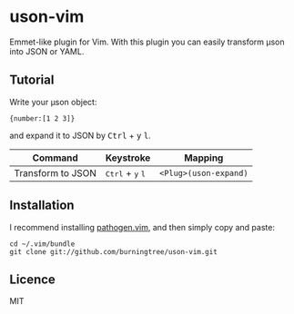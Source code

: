 # uson-vim

Emmet-like plugin for Vim. With this plugin you can easily transform μson into JSON or YAML.

## Tutorial

Write your μson object:
```
{number:[1 2 3]}
```

and expand it to JSON by <kbd>Ctrl</kbd> + <kbd>y</kbd> <kbd>l</kbd>.


Command | Keystroke | Mapping 
------- | --------- | ------------
Transform to JSON | <kbd>Ctrl</kbd> + <kbd>y</kbd> <kbd>l</kbd> | `<Plug>(uson-expand)`


## Installation
I recommend installing [pathogen.vim](https://github.com/tpope/vim-pathogen), and then simply copy and paste:

```
cd ~/.vim/bundle
git clone git://github.com/burningtree/uson-vim.git
```

## Licence
MIT
